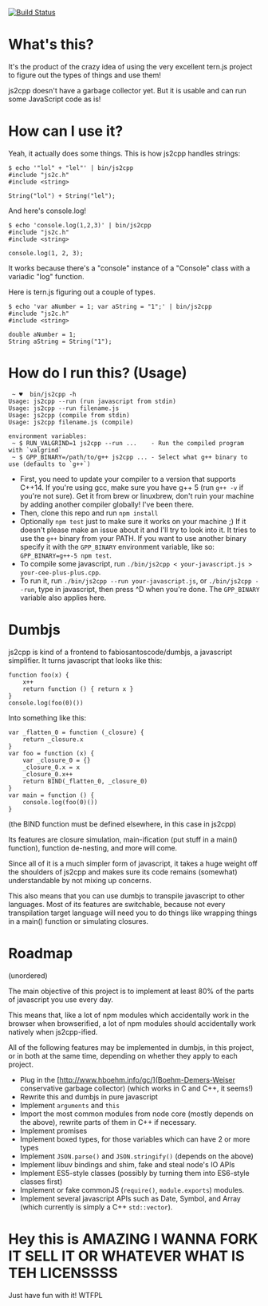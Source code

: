 [![Build Status](https://travis-ci.org/fabiosantoscode/js2cpp.svg?branch=master)](https://travis-ci.org/fabiosantoscode/js2cpp)

# What's this?

It's the product of the crazy idea of using the very excellent tern.js project to figure out the types of things and use them!

js2cpp doesn't have a garbage collector yet. But it is usable and can run some JavaScript code as is!

# How can I use it?

Yeah, it actually does some things. This is how js2cpp handles strings:

    $ echo '"lol" + "lel"' | bin/js2cpp
    #include "js2c.h"
    #include <string>

    String("lol") + String("lel");

And here's console.log!

    $ echo 'console.log(1,2,3)' | bin/js2cpp
    #include "js2c.h"
    #include <string>
    
    console.log(1, 2, 3);

It works because there's a "console" instance of a "Console" class with a variadic "log" function.

Here is tern.js figuring out a couple of types.

    $ echo 'var aNumber = 1; var aString = "1";' | bin/js2cpp
    #include "js2c.h"
    #include <string>
    
    double aNumber = 1;
    String aString = String("1");

# How do I run this? (Usage)

```
 ~ ♥  bin/js2cpp -h
Usage: js2cpp --run (run javascript from stdin)
Usage: js2cpp --run filename.js
Usage: js2cpp (compile from stdin)
Usage: js2cpp filename.js (compile)

environment variables:
 ~ $ RUN_VALGRIND=1 js2cpp --run ...    - Run the compiled program with `valgrind`
 ~ $ GPP_BINARY=/path/to/g++ js2cpp ... - Select what g++ binary to use (defaults to `g++`)
```

 * First, you need to update your compiler to a version that supports C++14. If you're using gcc, make sure you have g++ 5 (run `g++ -v` if you're not sure). Get it from brew or linuxbrew, don't ruin your machine by adding another compiler globally! I've been there.
 * Then, clone this repo and run `npm install`
 * Optionally `npm test` just to make sure it works on your machine ;) If it doesn't please make an issue about it and I'll try to look into it. It tries to use the `g++` binary from your PATH. If you want to use another binary specify it with the `GPP_BINARY` environment variable, like so: `GPP_BINARY=g++-5 npm test`.
 * To compile some javascript, run `./bin/js2cpp < your-javascript.js > your-cee-plus-plus.cpp`.
 * To run it, run `./bin/js2cpp --run your-javascript.js`, or `./bin/js2cpp --run`, type in javascript, then press ^D when you're done. The `GPP_BINARY` variable also applies here.

# Dumbjs

js2cpp is kind of a frontend to fabiosantoscode/dumbjs, a javascript simplifier. It turns javascript that looks like this:

```
function foo(x) {
    x++
    return function () { return x }
}
console.log(foo(0)())
```

Into something like this:

```
var _flatten_0 = function (_closure) {
    return _closure.x
}
var foo = function (x) {
    var _closure_0 = {}
    _closure_0.x = x
    _closure_0.x++
    return BIND(_flatten_0, _closure_0)
}
var main = function () {
    console.log(foo(0)())
}
```
(the BIND function must be defined elsewhere, in this case in js2cpp)

Its features are closure simulation, main-ification (put stuff in a main() function), function de-nesting, and more will come.

Since all of it is a much simpler form of javascript, it takes a huge weight off the shoulders of js2cpp and makes sure its code remains (somewhat) understandable by not mixing up concerns.

This also means that you can use dumbjs to transpile javascript to other languages. Most of its features are switchable, because not every transpilation target language will need you to do things like wrapping things in a main() function or simulating closures.


# Roadmap

(unordered)

The main objective of this project is to implement at least 80% of the parts of javascript you use every day.

This means that, like a lot of npm modules which accidentally work in the browser when browserified, a lot of npm modules should accidentally work natively when js2cpp-ified.

All of the following features may be implemented in dumbjs, in this project, or in both at the same time, depending on whether they apply to each project.

 - Plug in the [http://www.hboehm.info/gc/](Boehm-Demers-Weiser conservative garbage collector) (which works in C and C++, it seems!)
 - Rewrite this and dumbjs in pure javascript
 - Implement `arguments` and `this`
 - Import the most common modules from node core (mostly depends on the above), rewrite parts of them in C++ if necessary.
 - Implement promises
 - Implement boxed types, for those variables which can have 2 or more types
 - Implement `JSON.parse()` and `JSON.stringify()` (depends on the above)
 - Implement libuv bindings and shim, fake and steal node's IO APIs
 - Implement ES5-style classes (possibly by turning them into ES6-style classes first)
 - Implement or fake commonJS (`require()`, `module.exports`) modules.
 - Implement several javascript APIs such as Date, Symbol, and Array (which currently is simply a C++ `std::vector`).

# Hey this is AMAZING I WANNA FORK IT SELL IT OR WHATEVER WHAT IS TEH LICENSSSS

Just have fun with it! WTFPL

